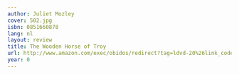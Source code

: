 ```yaml
---
author: Juliet Mozley
cover: 502.jpg
isbn: 0851660878
lang: nl
layout: review
title: The Wooden Horse of Troy
url: http://www.amazon.com/exec/obidos/redirect?tag=ldvd-20%26link_code=xm2%26camp=2025%26creative=165953%26path=http://www.amazon.com/gp/redirect.html%253fASIN=0851660878%2526tag=ldvd-20%2526lcode=xm2%2526cID=2025%2526ccmID=165953%2526location=/o/ASIN/0851660878%25253FSubscriptionId=0VJDVJ14KM0P0VXDCQ82
year: 0
---
```

